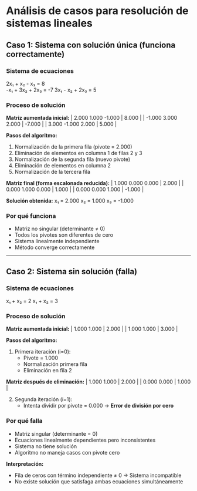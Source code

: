 # Análisis de casos para resolución de sistemas lineales

## Caso 1: Sistema con solución única (funciona correctamente)

### Sistema de ecuaciones
2x₁ + x₂ - x₃ = 8  
-x₁ + 3x₂ + 2x₃ = -7
3x₁ - x₂ + 2x₃ = 5


### Proceso de solución

**Matriz aumentada inicial:**
| 2.000 1.000 -1.000 | 8.000 |
| -1.000 3.000 2.000 | -7.000 |
| 3.000 -1.000 2.000 | 5.000 |


**Pasos del algoritmo:**
1. Normalización de la primera fila (pivote = 2.000)
2. Eliminación de elementos en columna 1 de filas 2 y 3
3. Normalización de la segunda fila (nuevo pivote)
4. Eliminación de elementos en columna 2
5. Normalización de la tercera fila

**Matriz final (forma escalonada reducida):**
| 1.000 0.000 0.000 | 2.000 |
| 0.000 1.000 0.000 | 1.000 |
| 0.000 0.000 1.000 | -1.000 |


**Solución obtenida:**
x₁ = 2.000
x₂ = 1.000
x₃ = -1.000


### Por qué funciona
- Matriz no singular (determinante ≠ 0)
- Todos los pivotes son diferentes de cero
- Sistema linealmente independiente
- Método converge correctamente

---

## Caso 2: Sistema sin solución (falla)

### Sistema de ecuaciones
x₁ + x₂ = 2
x₁ + x₂ = 3


### Proceso de solución

**Matriz aumentada inicial:**
| 1.000 1.000 | 2.000 |
| 1.000 1.000 | 3.000 |


**Pasos del algoritmo:**
1. Primera iteración (i=0):
   - Pivote = 1.000
   - Normalización primera fila
   - Eliminación en fila 2

**Matriz después de eliminación:**
| 1.000 1.000 | 2.000 |
| 0.000 0.000 | 1.000 |


2. Segunda iteración (i=1):
   - Intenta dividir por pivote = 0.000 → **Error de división por cero**

### Por qué falla
- Matriz singular (determinante = 0)
- Ecuaciones linealmente dependientes pero inconsistentes
- Sistema no tiene solución
- Algoritmo no maneja casos con pivote cero

**Interpretación:**
- Fila de ceros con término independiente ≠ 0 → Sistema incompatible
- No existe solución que satisfaga ambas ecuaciones simultáneamente
